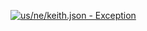 [![us/ne/keith.json - Exception](https://img.shields.io/badge/us/ne/keith.json-Exception-red)](https://github.com/openaddresses/openaddresses/tree/master/sources/us/ne/keith.json)